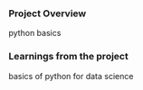 ### Project Overview

 python basics


### Learnings from the project

 basics of python for data science


